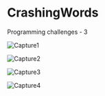# CrashingWords
Programming challenges - 3

![Capture1](https://user-images.githubusercontent.com/105850016/202735589-2b89766b-4bac-4b73-a047-4afb6a590ded.PNG)

![Capture2](https://user-images.githubusercontent.com/105850016/202735612-12fe63d7-a7d0-4bd4-aed6-98601feb0b21.PNG)

![Capture3](https://user-images.githubusercontent.com/105850016/202735630-e26ab0ab-d863-4023-bfe3-bff11128fb8e.PNG)

![Capture4](https://user-images.githubusercontent.com/105850016/202985977-c45db225-f31e-4331-af93-d0ab250cff5c.PNG)
